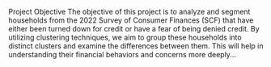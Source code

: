 Project Objective
The objective of this project is to analyze and segment households from the 2022 Survey of Consumer Finances (SCF) 
that have either been turned down for credit or have a fear of being denied credit. 
By utilizing clustering techniques, we aim to group these households into distinct clusters and examine the differences between them. 
This will help in understanding their financial behaviors and concerns more deeply...

